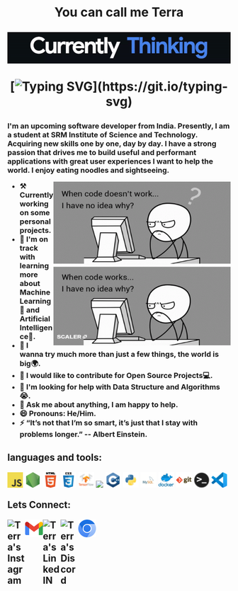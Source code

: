 <h1 align="center">
You can call me Terra
<p>

![Currently Coding](https://raw.githubusercontent.com/Terra-01/Google_Style_Sliding_Text/main/GSSTg.gif)

<p>
    
[![Typing SVG](https://readme-typing-svg.herokuapp.com?font=Fira+Code&pause=1000&color=0080FB&center=true&width=435&lines=Hello%2C+I+am+Shivam+Singh.;Namaste.;Nice+to+meet+you!)](https://git.io/typing-svg)

 

<h3 align="left">
    
I'm an upcoming software developer from India. Presently, I am a student at SRM Institute of Science and Technology. Acquiring new skills one by one, day by day. I have a strong passion that drives me to build useful and performant applications with great user experiences I want to help the world. I enjoy eating noodles and sightseeing.

<p>
    <img align="right" alt="GIF" src="https://raw.githubusercontent.com/Terra-01/Terra-01/main/code.gif" width="400" height="370" />

- ⚒️ Currently working on some personal projects.
- 🌱 I'm on track with learning more about Machine Learning🦾 and Artificial Intelligence🤖.
- 🔭 I wanna try much more than just a few things, the world is big🌍.
- 🤝 I would like to contribute for Open Source Projects💻.
- 🤔 I'm looking for help with Data Structure and Algorithms😭.
- 💬 Ask me about anything, I am happy to help.
- 😄 Pronouns: He/Him.
- ⚡ “It’s not that I’m so smart, it’s just that I stay with problems longer.” -- Albert Einstein.

<h2 align="left">
    
**languages and tools:**  
    
<p>
    
<code><img height="35" src="https://raw.githubusercontent.com/github/explore/80688e429a7d4ef2fca1e82350fe8e3517d3494d/topics/javascript/javascript.png"></code>
<code><img height="35" src="https://raw.githubusercontent.com/github/explore/80688e429a7d4ef2fca1e82350fe8e3517d3494d/topics/nodejs/nodejs.png"></code>
<code><img height="35" src="https://raw.githubusercontent.com/github/explore/80688e429a7d4ef2fca1e82350fe8e3517d3494d/topics/html/html.png"></code>
<code><img height="35" src="https://raw.githubusercontent.com/github/explore/80688e429a7d4ef2fca1e82350fe8e3517d3494d/topics/css/css.png"></code>
<code><img height="35" src="https://raw.githubusercontent.com/github/explore/80688e429a7d4ef2fca1e82350fe8e3517d3494d/topics/tensorflow/tensorflow.png"></code>
<code><img height="35" src="https://raw.githubusercontent.com/pytorch/pytorch/master/docs/source/_static/img/pytorch-logo-flame.png"></code>
<code><img height="35" src="https://raw.githubusercontent.com/github/explore/80688e429a7d4ef2fca1e82350fe8e3517d3494d/topics/cpp/cpp.png"></code>
<code><img height="35" src="https://raw.githubusercontent.com/github/explore/80688e429a7d4ef2fca1e82350fe8e3517d3494d/topics/python/python.png"></code>
<code><img height="35" src="https://raw.githubusercontent.com/github/explore/80688e429a7d4ef2fca1e82350fe8e3517d3494d/topics/mysql/mysql.png"></code>
<code><img height="35" src="https://raw.githubusercontent.com/github/explore/80688e429a7d4ef2fca1e82350fe8e3517d3494d/topics/docker/docker.png"></code>
<code><img height="35" src="https://raw.githubusercontent.com/github/explore/80688e429a7d4ef2fca1e82350fe8e3517d3494d/topics/git/git.png"></code>
<code><img height="35" src="https://raw.githubusercontent.com/github/explore/d92924b1d925bb134e308bd29c9de6c302ed3beb/topics/terminal/terminal.png"></code>
<code><img height="35" src="https://raw.githubusercontent.com/github/explore/bbd48b997e8d0bef63f676eca4da5e1f76487b56/topics/visual-studio-code/visual-studio-code.png"></code>

<p>
    
**Lets Connect:** 
 
<p>
    
    
<a href="https://www.instagram.com/terra_shivam/">
  <img align="left" alt="Terra's Instagram" width="40px" src="https://raw.githubusercontent.com/hussainweb/hussainweb/main/icons/instagram.png" />
</a>
<a href="mailto:thisisshivam@icloud.com">
  <img align="left" alt="Terra's Mail" width="40px" src="https://raw.githubusercontent.com/github/explore/8f19e4dbbf13418dc1b1d58bb265953553c15a46/topics/gmail/gmail.png" />
</a>
<a href="https://www.linkedin.com/in/shivam91s/">
  <img align="left" alt="Terra's LinkedIN" width="40px" src="https://raw.githubusercontent.com/peterthehan/peterthehan/master/assets/linkedin.svg" />
</a>
<a href="https://discord.gg/XTW52Kt">
  <img align="left" alt="Terra's Discord" width="40px" src="https://raw.githubusercontent.com/peterthehan/peterthehan/master/assets/discord.svg" />
</a>
<a href="https://terra01.vercel.app/">
  <img align="left" alt="Terra's Discord" width="40px" src="https://raw.githubusercontent.com/github/explore/2a2c984d5ec9cd3edd54fa36e13d7f6fd6d4cf72/topics/chromium/chromium.png" />
</a>
